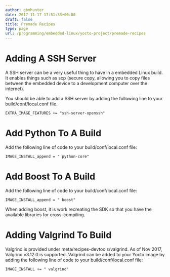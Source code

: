```yaml
---
author: gbmhunter
date: 2017-11-17 17:51:33+00:00
draft: false
title: Premade Recipes
type: page
url: /programming/embedded-linux/yocto-project/premade-recipes
---
```


# Adding A SSH Server

A SSH server can be a very useful thing to have in a embedded Linux build. It enables things such as scp (secure copy, allowing you to copy files between the embedded device to a development computer over the internet).

You should be able to add a SSH server by adding the following line to your build/conf/local.conf file.

```
EXTRA_IMAGE_FEATURES += "ssh-server-openssh"
```

# Add Python To A Build

Add the following line of code to your build/conf/local.conf file:

```    
IMAGE_INSTALL_append = " python-core"
```

# Add Boost To A Build

Add the following line of code to your build/conf/local.conf file:

```    
IMAGE_INSTALL_append = " boost"
```

When adding boost, it is work recreating the SDK so that you have the available libraries for cross-compiling.

# Adding Valgrind To Build

Valgrind is provided under meta/recipes-devtools/valgrind. As of Nov 2017, Valgrind v3.12.0 is supported. Valgrind can be added to your Yocto image by adding the following line of code to your build/conf/local.conf file:

```    
IMAGE_INSTALL += " valgrind"
```
